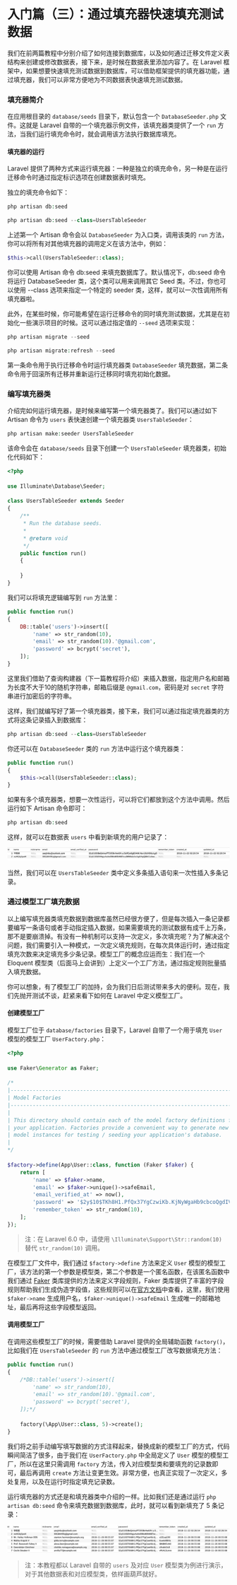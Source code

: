 # 入门篇（三）：通过填充器快速填充测试数据

我们在前两篇教程中分别介绍了如何连接到数据库，以及如何通过迁移文件定义表结构来创建或修改数据表，接下来，是时候在数据表里添加内容了。在 Laravel 框架中，如果想要快速填充测试数据到数据库，可以借助框架提供的填充器功能，通过填充器，我们可以非常方便地为不同数据表快速填充测试数据。

### 填充器简介

在应用根目录的 `database/seeds` 目录下，默认包含一个 `DatabaseSeeder.php` 文件。这就是 Laravel 自带的一个填充器示例文件，该填充器类提供了一个 `run` 方法，当我们运行填充命令时，就会调用该方法执行数据库填充。

#### 填充器的运行

Laravel 提供了两种方式来运行填充器：一种是独立的填充命令，另一种是在运行迁移命令时通过指定标识选项在创建数据表时填充。

独立的填充命令如下：

```php
php artisan db:seed
```

```php
php artisan db:seed --class=UsersTableSeeder
```

上述第一个 Artisan 命令会以 `DatabaseSeeder` 为入口类，调用该类的 `run` 方法，你可以将所有对其他填充器的调用定义在该方法中，例如：

```php
$this->call(UsersTableSeeder::class);
```

你可以使用 Artisan 命令 db:seed 来填充数据库了。默认情况下，db:seed 命令将运行 DatabaseSeeder 类，这个类可以用来调用其它 Seed 类。不过，你也可以使用 --class 选项来指定一个特定的 seeder 类，这样，就可以一次性调用所有填充器啦。

此外，在某些时候，你可能希望在运行迁移命令的同时填充测试数据，尤其是在初始化一些演示项目的时候。这可以通过指定值的 `--seed` 选项来实现：

```php
php artisan migrate --seed 
```

```php
php artisan migrate:refresh --seed
```



第一条命令用于执行迁移命令时运行填充器类 `DatabaseSeeder` 填充数据，第二条命令用于回滚所有迁移并重新运行迁移同时填充初始化数据。

### 编写填充器类

介绍完如何运行填充器，是时候来编写第一个填充器类了。我们可以通过如下 Artisan 命令为 `users` 表快速创建一个填充器类 `UsersTableSeeder`：

```php
php artisan make:seeder UsersTableSeeder
```

该命令会在 `database/seeds` 目录下创建一个 `UsersTableSeeder` 填充器类，初始化代码如下：

```php
<?php

use Illuminate\Database\Seeder;

class UsersTableSeeder extends Seeder
{
    /**
     * Run the database seeds.
     *
     * @return void
     */
    public function run()
    {
        
    }
}
```

我们可以将填充逻辑编写到 `run` 方法里：

```php
public function run()
{
    DB::table('users')->insert([
        'name' => str_random(10),
        'email' => str_random(10).'@gmail.com',
        'password' => bcrypt('secret'),
    ]);
}
```

这里我们借助了查询构建器（下一篇教程将介绍）来插入数据，指定用户名和邮箱为长度不大于10的随机字符串，邮箱后缀是 `@gmail.com`，密码是对 `secret` 字符串进行加密后的字符串。

这样，我们就编写好了第一个填充器类，接下来，我们可以通过指定填充器类的方式将这条记录插入到数据库：

```php
php artisan db:seed --class=UsersTableSeeder
```

你还可以在 `DatabaseSeeder` 类的 `run` 方法中运行这个填充器类：

```php
public function run()
{
    $this->call(UsersTableSeeder::class);
}
```

如果有多个填充器类，想要一次性运行，可以将它们都放到这个方法中调用。然后运行如下 Artisan 命令即可：

```php
php artisan db:seed
```

这样，就可以在数据表 `users` 中看到新填充的用户记录了：

![img](%E5%85%A5%E9%97%A8%E7%AF%87%EF%BC%88%E4%B8%89%EF%BC%89%EF%BC%9A%E9%80%9A%E8%BF%87%E5%A1%AB%E5%85%85%E5%99%A8%E5%BF%AB%E9%80%9F%E5%A1%AB%E5%85%85%E6%B5%8B%E8%AF%95%E6%95%B0%E6%8D%AE/e28a7f9e70e063d79d17d92cda6136c7.jpg)

当然，我们可以在 `UsersTableSeeder` 类中定义多条插入语句来一次性插入多条记录。

### 通过模型工厂填充数据

以上编写填充器类填充数据到数据库虽然已经很方便了，但是每次插入一条记录都要编写一条语句或者手动指定插入数据，如果需要填充的测试数据有成千上万条，那不是要崩溃掉。有没有一种机制可以支持一次定义，多次填充呢？为了解决这个问题，我们需要引入一种模式，一次定义填充规则，在每次具体运行时，通过指定填充次数来决定填充多少条记录。模型工厂的概念应运而生：我们在一个 Eloquent 模型类（后面马上会讲到）上定义一个工厂方法，通过指定规则批量插入填充数据。

你可以想象，有了模型工厂的加持，会为我们日后测试带来多大的便利。现在，我们先抛开测试不谈，赶紧来看下如何在 Laravel 中定义模型工厂。

#### 创建模型工厂

模型工厂位于 `database/factories` 目录下，Laravel 自带了一个用于填充 `User` 模型的模型工厂 `UserFactory.php`：

```php
<?php

use Faker\Generator as Faker;

/*
|--------------------------------------------------------------------------
| Model Factories
|--------------------------------------------------------------------------
|
| This directory should contain each of the model factory definitions for
| your application. Factories provide a convenient way to generate new
| model instances for testing / seeding your application's database.
|
*/

$factory->define(App\User::class, function (Faker $faker) {
    return [
        'name' => $faker->name,
        'email' => $faker->unique()->safeEmail,
        'email_verified_at' => now(),
        'password' => '$2y$10$TKh8H1.PfQx37YgCzwiKb.KjNyWgaHb9cbcoQgdIVFlYg7B77UdFm', // secret
        'remember_token' => str_random(10),
    ];
});
```



> 注：在 Laravel 6.0 中，请使用 `\Illuminate\Support\Str::random(10)` 替代 `str_random(10)` 调用。

在模型工厂文件中，我们通过 `$factory->define` 方法来定义 `User` 模型的模型工厂，该方法的第一个参数是模型类，第二个参数是一个匿名函数，在该匿名函数中我们通过 [Faker](https://github.com/fzaninotto/Faker) 类库提供的方法来定义字段规则，Faker 类库提供了丰富的字段规则帮助我们生成伪造字段值，这些规则可以在[官方文档](https://github.com/fzaninotto/Faker)中查看，这里，我们使用 `$faker->name` 生成用户名，`$faker->unique()->safeEmail` 生成唯一的邮箱地址，最后再将这些字段模型返回。

#### 调用模型工厂

在调用这些模型工厂的时候，需要借助 Laravel 提供的全局辅助函数 `factory()`，比如我们在 `UsersTableSeeder` 的 `run` 方法中通过模型工厂改写数据填充方法：

```php
public function run()
{
    /*DB::table('users')->insert([
        'name' => str_random(10),
        'email' => str_random(10).'@gmail.com',
        'password' => bcrypt('secret'),
    ]);*/

    factory(\App\User::class, 5)->create();
}
```

我们将之前手动编写填写数据的方式注释起来，替换成新的模型工厂的方式，代码瞬间简洁了很多，由于我们在 `UserFactory.php` 中全局定义了 `User` 模型的模型工厂，所以在这里只需调用 `factory` 方法，传入对应模型类和要填充的记录数即可，最后再调用 `create` 方法让变更生效。非常方便，也真正实现了一次定义，多处复用，以及在运行时指定填充记录数。

运行填充器的方式还是和填充器类中介绍的一样。比如我们还是通过运行 `php artisan db:seed` 命令来填充数据到数据库，此时，就可以看到新填充了 5 条记录：

![img](%E5%85%A5%E9%97%A8%E7%AF%87%EF%BC%88%E4%B8%89%EF%BC%89%EF%BC%9A%E9%80%9A%E8%BF%87%E5%A1%AB%E5%85%85%E5%99%A8%E5%BF%AB%E9%80%9F%E5%A1%AB%E5%85%85%E6%B5%8B%E8%AF%95%E6%95%B0%E6%8D%AE/09d45d334427e97efe51a2c9350b3cb5.jpg)

> 注：本教程都以 Laravel 自带的 `users` 及对应 `User` 模型类为例进行演示，对于其他数据表和对应模型类，依样画葫芦就好。











